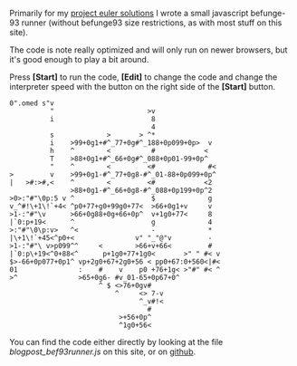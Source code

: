 Primarily for my [project euler solutions](/blog/1/Project_Euler_with_Befunge) I wrote a small
javascript befunge-93 runner (without befunge93 size restrictions, as with most stuff on this site).

The code is note really optimized and will only run on newer browsers, but it's good enough to play a bit around.

Press **[Start]** to run the code, **[Edit]** to change the code and change the interpreter speed with the button on the right side of the **[Start]** button.


~~~befungerunner__speed-2
0".omed s"v
          "                       >v
          i                        8
                                   4
          s             >       > ^*
          i    >99+0g1+#^_77+0g#^_188+0p099+0p>  v
          h    ^        <          #            <
          T    >88+0g1+#^_66+0g#^_088+0p01-99+0p^
          "    ^        <         <#             #<
>         v    >99+0g1-#^_77+0g8-#^_01-88+0p099+0p^
|   >#:>#,<    ^        <         <#            <2
               >88+0g1-#^_66+0g8-#^_088+0p199+0p^2
>0>:"#"\0p:5 v ^                   $             g
v_^#!\+1\!`+4< ^p0+77+g0+99g0+77<  >66+0g1+v     v
>1-:"#"\v      >66+0g88+0g+66+0p^  v+1g0+77<     8
|`0:p+19<      ^                   g             4
>:"#"\0\p:v>   ^<                  -             *
|\+1\!`+45<^p0+<               v" "_"@"v         -
>1-:"#"\ v>p099^^     <        >66+v+66<         #
|`0:p\+19<^0+88<^      p+1g0+77+1g0<       >" " #< v
$>-66+0p077+0p1^ vp+2g0+67+2g0+56 < pp0+67:0+560<|#<
01               :    #    v    p0 +76+1g< >"#" #< ^
>^               >65+0g6- #v_01-65+0p67+0^
                      ^ $ <>76+0gv#
                          ^     <> 7-v
                                ^_v#!<
                                  #
                           >+56+0p^
                           ^1g0+56<
~~~

You can find the code either directly by looking at the file *blogpost_bef93runner.js* on this site, or on [github](https://github.com/Mikescher/www.mikescher.com).